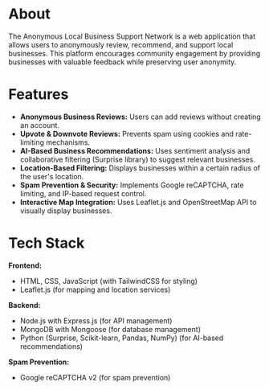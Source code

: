 # About

The Anonymous Local Business Support Network is a web application that allows users to anonymously review, recommend, and support local businesses. This platform encourages community engagement by providing businesses with valuable feedback while preserving user anonymity.

# Features

- **Anonymous Business Reviews:** Users can add reviews without creating an account.
- **Upvote & Downvote Reviews:** Prevents spam using cookies and rate-limiting mechanisms.
- **AI-Based Business Recommendations:** Uses sentiment analysis and collaborative filtering (Surprise library) to suggest relevant businesses.
- **Location-Based Filtering:** Displays businesses within a certain radius of the user's location.
- **Spam Prevention & Security:** Implements Google reCAPTCHA, rate limiting, and IP-based request control.
- **Interactive Map Integration:** Uses Leaflet.js and OpenStreetMap API to visually display businesses.

# Tech Stack

**Frontend:**
- HTML, CSS, JavaScript (with TailwindCSS for styling)
- Leaflet.js (for mapping and location services)

**Backend:**
- Node.js with Express.js (for API management)
- MongoDB with Mongoose (for database management)
- Python (Surprise, Scikit-learn, Pandas, NumPy) (for AI-based recommendations)

**Spam Prevention:**
- Google reCAPTCHA v2 (for spam prevention)
